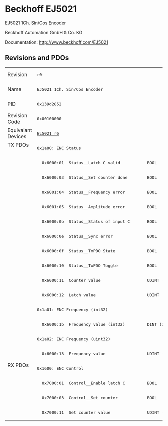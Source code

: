 # Beckhoff EJ5021

EJ5021 1Ch. Sin/Cos Encoder

Beckhoff Automation GmbH & Co. KG

Documentation: <a href="http://www.beckhoff.com/EJ5021">http://www.beckhoff.com/EJ5021</a>

## Revisions and PDOs
<table>
<tr >
<td class="first">Revision</td>
<td ><pre>r0</pre></td>
</tr>
<tr >
<td class="first">Name</td>
<td ><pre>EJ5021 1Ch. Sin/Cos Encoder</pre></td>
</tr>
<tr >
<td class="first">PID</td>
<td ><pre>0x139d2852</pre></td>
</tr>
<tr >
<td class="first">Revision Code</td>
<td ><pre>0x00100000</pre></td>
</tr>
<tr >
<td class="first">Equivalant Devices</td>
<td ><pre><a href="EL5021">EL5021 r6</a></pre></td>
</tr>
<tr class="txpdo pdosection">
<td class="first" rowspan=15 valign=top>TX PDOs</td>
<td><pre>0x1a00: ENC Status</pre></td>
<td></td>
</tr>
<tr class="txpdo">
<td ><pre>  0x6000:01  Status__Latch C valid           BOOL</pre></td>
</tr>
<tr class="txpdo">
<td ><pre>  0x6000:03  Status__Set counter done        BOOL</pre></td>
</tr>
<tr class="txpdo">
<td ><pre>  0x6001:04  Status__Frequency error         BOOL</pre></td>
</tr>
<tr class="txpdo">
<td ><pre>  0x6001:05  Status__Amplitude error         BOOL</pre></td>
</tr>
<tr class="txpdo">
<td ><pre>  0x6000:0b  Status__Status of input C       BOOL</pre></td>
</tr>
<tr class="txpdo">
<td ><pre>  0x6000:0e  Status__Sync error              BOOL</pre></td>
</tr>
<tr class="txpdo">
<td ><pre>  0x6000:0f  Status__TxPDO State             BOOL</pre></td>
</tr>
<tr class="txpdo">
<td ><pre>  0x6000:10  Status__TxPDO Toggle            BOOL</pre></td>
</tr>
<tr class="txpdo">
<td ><pre>  0x6000:11  Counter value                   UDINT (32 bits)</pre></td>
</tr>
<tr class="txpdo">
<td ><pre>  0x6000:12  Latch value                     UDINT (32 bits)</pre></td>
</tr>
<tr class="txpdo pdosection">
<td ><pre>0x1a01: ENC Frequency (int32)</pre></td>
</tr>
<tr class="txpdo">
<td ><pre>  0x6000:1b  Frequency value (int32)         DINT (32 bits)</pre></td>
</tr>
<tr class="txpdo pdosection">
<td ><pre>0x1a02: ENC Frequency (uint32)</pre></td>
</tr>
<tr class="txpdo">
<td ><pre>  0x6000:13  Frequency value                 UDINT (32 bits)</pre></td>
</tr>
<tr class="rxpdo pdosection">
<td class="first" rowspan=4 valign=top>RX PDOs</td>
<td><pre>0x1600: ENC Control</pre></td>
<td></td>
</tr>
<tr class="rxpdo">
<td ><pre>  0x7000:01  Control__Enable latch C         BOOL</pre></td>
</tr>
<tr class="rxpdo">
<td ><pre>  0x7000:03  Control__Set counter            BOOL</pre></td>
</tr>
<tr class="rxpdo">
<td ><pre>  0x7000:11  Set counter value               UDINT (32 bits)</pre></td>
</tr>
</table>
